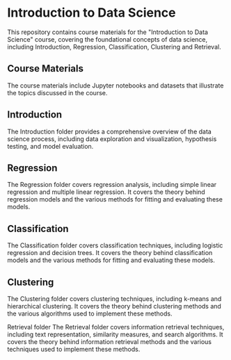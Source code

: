 # Introduction to Data Science
This repository contains course materials for the "Introduction to Data Science" course, covering the foundational concepts of data science, including Introduction, Regression, Classification, Clustering and Retrieval.

## Course Materials
The course materials include Jupyter notebooks and datasets that illustrate the topics discussed in the course.

## Introduction
The Introduction folder provides a comprehensive overview of the data science process, including data exploration and visualization, hypothesis testing, and model evaluation.

## Regression
The Regression folder covers regression analysis, including simple linear regression and multiple linear regression. It covers the theory behind regression models and the various methods for fitting and evaluating these models.

## Classification
The Classification folder covers classification techniques, including logistic regression and decision trees. It covers the theory behind classification models and the various methods for fitting and evaluating these models.

## Clustering
The Clustering folder covers clustering techniques, including k-means and hierarchical clustering. It covers the theory behind clustering methods and the various algorithms used to implement these methods.

Retrieval folder
The Retrieval folder covers information retrieval techniques, including text representation, similarity measures, and search algorithms. It covers the theory behind information retrieval methods and the various techniques used to implement these methods.
